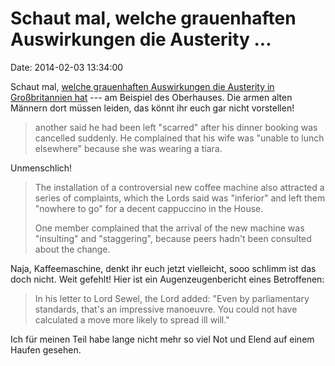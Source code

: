 Schaut mal, welche grauenhaften Auswirkungen die Austerity \...
===============================================================

Date: 2014-02-03 13:34:00

Schaut mal, [welche grauenhaften Auswirkungen die Austerity in
Großbritannien
hat](http://www.independent.co.uk/news/uk/politics/house-of-lords-is-no-longer-a-place-for-fine-dining-peers-gripe-9102580.html)
--- am Beispiel des Oberhauses. Die armen alten Männern dort müssen
leiden, das könnt ihr euch gar nicht vorstellen!

> another said he had been left "scarred" after his dinner booking was
> cancelled suddenly. He complained that his wife was "unable to lunch
> elsewhere" because she was wearing a tiara.

Unmenschlich!

> The installation of a controversial new coffee machine also attracted
> a series of complaints, which the Lords said was "inferior" and left
> them "nowhere to go" for a decent cappuccino in the House.
>
> One member complained that the arrival of the new machine was
> "insulting" and "staggering", because peers hadn't been consulted
> about the change.

Naja, Kaffeemaschine, denkt ihr euch jetzt vielleicht, sooo schlimm ist
das doch nicht. Weit gefehlt! Hier ist ein Augenzeugenbericht eines
Betroffenen:

> In his letter to Lord Sewel, the Lord added: "Even by parliamentary
> standards, that's an impressive manoeuvre. You could not have
> calculated a move more likely to spread ill will."

Ich für meinen Teil habe lange nicht mehr so viel Not und Elend auf
einem Haufen gesehen.
